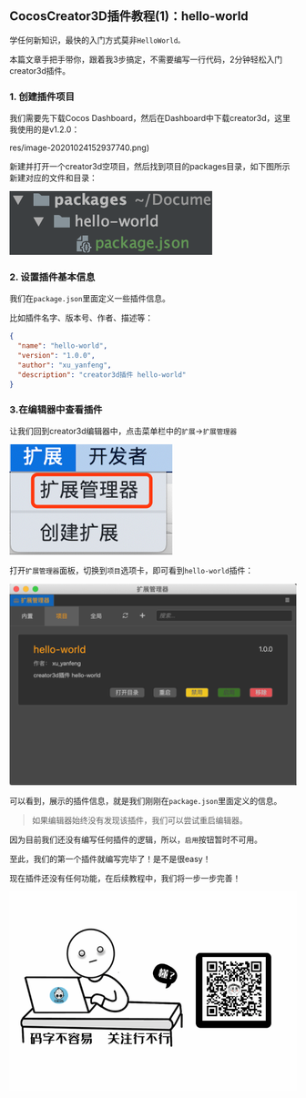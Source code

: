 ## CocosCreator3D插件教程(1)：hello-world

学任何新知识，最快的入门方式莫非`HelloWorld。`

本篇文章手把手带你，跟着我3步搞定，不需要编写一行代码，2分钟轻松入门creator3d插件。

### 1. 创建插件项目

我们需要先下载Cocos Dashboard，然后在Dashboard中下载creator3d，这里我使用的是v1.2.0：

res/image-20201024152937740.png)

新建并打开一个creator3d空项目，然后找到项目的packages目录，如下图所示新建对应的文件和目录：

![](res/image-20201024154429824.png)

### 2. 设置插件基本信息

我们在`package.json`里面定义一些插件信息。

比如插件名字、版本号、作者、描述等：

```json
{
  "name": "hello-world",
  "version": "1.0.0",
  "author": "xu_yanfeng",
  "description": "creator3d插件 hello-world"
}
```

### 3.在编辑器中查看插件

让我们回到creator3d编辑器中，点击菜单栏中的`扩展`->`扩展管理器`

![](res/image-20201024154715562.png)

打开`扩展管理器`面板，切换到`项目`选项卡，即可看到`hello-world`插件：

![](res/image-20201024154921715.png)

可以看到，展示的插件信息，就是我们刚刚在`package.json`里面定义的信息。

> 如果编辑器始终没有发现该插件，我们可以尝试重启编辑器。

因为目前我们还没有编写任何插件的逻辑，所以，`启用`按钮暂时不可用。



至此，我们的第一个插件就编写完毕了！是不是很easy！

现在插件还没有任何功能，在后续教程中，我们将一步一步完善！

![](res/wx-guan-zhu-20201026231652837.gif)